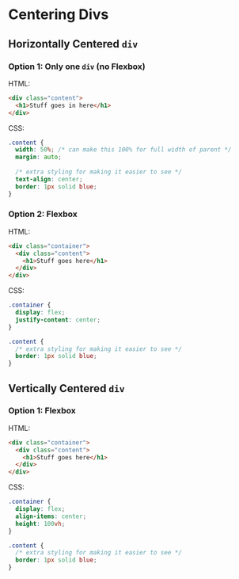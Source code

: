 # Centering Divs

## Horizontally Centered `div`

### Option 1: Only one `div` (no Flexbox)

HTML:

```html
<div class="content">
  <h1>Stuff goes in here</h1>
</div>
```

CSS:

```css
.content {
  width: 50%; /* can make this 100% for full width of parent */
  margin: auto;
  
  /* extra styling for making it easier to see */
  text-align: center;
  border: 1px solid blue;
}
```

### Option 2: Flexbox

HTML:

```html
<div class="container">
  <div class="content">
    <h1>Stuff goes here</h1>
  </div>
</div>
```

CSS:

```css
.container {
  display: flex;
  justify-content: center;
}

.content {
  /* extra styling for making it easier to see */
  border: 1px solid blue;
}
```

## Vertically Centered `div`

### Option 1: Flexbox

HTML:

```html
<div class="container">
  <div class="content">
    <h1>Stuff goes here</h1>
  </div>
</div>
```

CSS:

```css
.container {
  display: flex;
  align-items: center;
  height: 100vh;
}

.content {
  /* extra styling for making it easier to see */
  border: 1px solid blue;
}
```

